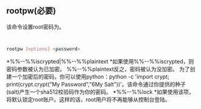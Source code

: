 ## rootpw(必要) 



该命令设置root密码为<password>。



```bash


rootpw [options] <password>


```



  *%%--%%iscrypted|%%--%%plaintext
    *如果使用%%--%%iscrypted，则密码参数被认为已加密。 %%--%%plaintext反之，密码被认为没加密。 为了创建一个加密后的密码，你可以使用python：python -c 'import crypt; print(crypt.crypt("My Password","$6$My Salt"))'。该命令通过你提供的种子(salt)产生一个sha512校验码作为你的密码。
  *%%--%%lock
    *如果使用该项，将默认锁定root账户。这样的话，root用户将不再能够从控制台登陆。


